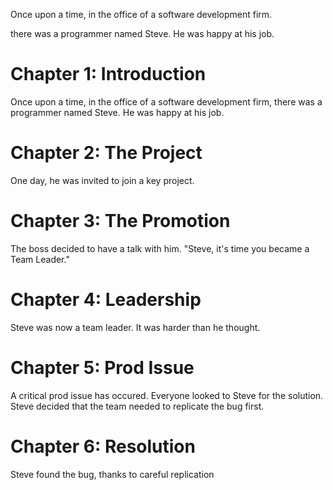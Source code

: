 Once upon a time, in the office of a software development firm.

there was a programmer named Steve.
He was happy at his job.

# Chapter 1: Introduction
Once upon a time, in the office of a software development firm, there was a programmer named Steve. He was happy at his job.
# Chapter 2: The Project
One day, he was invited to join a key project.
# Chapter 3: The Promotion
The boss decided to have a talk with him. "Steve, it's time you became a Team Leader."
# Chapter 4: Leadership
Steve was now a team leader. It was harder than he thought.
# Chapter 5: Prod Issue
A critical prod issue has occured. Everyone looked to Steve for the solution. Steve decided that the team needed to replicate the bug first.
# Chapter 6: Resolution
Steve found the bug, thanks to careful replication
